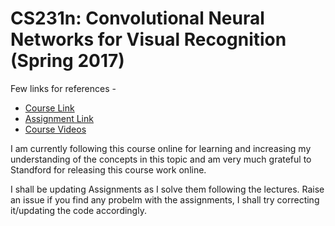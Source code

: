 # CS231n: Convolutional Neural Networks for Visual Recognition (Spring 2017)

Few links for references -

*	[Course Link](http://cs231n.stanford.edu/)
*	[Assignment Link](http://cs231n.github.io/)
*	[Course Videos](https://youtu.be/vT1JzLTH4G4?list=PL3FW7Lu3i5JvHM8ljYj-zLfQRF3EO8sYv)


I am currently following this course online for learning and increasing my understanding of the concepts in this topic and am very much grateful to Standford for releasing this course work online.

I shall be updating Assignments as I solve them following the lectures. Raise an issue if you find any probelm with the assignments, I shall try correcting it/updating the code accordingly.